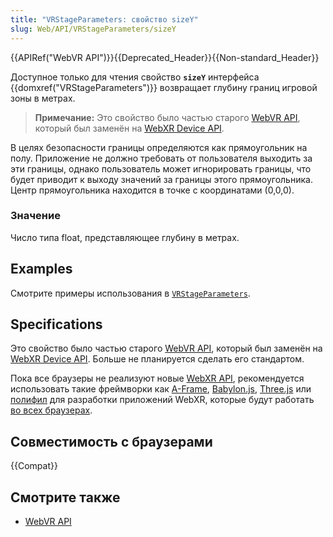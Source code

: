```yaml
---
title: "VRStageParameters: свойство sizeY"
slug: Web/API/VRStageParameters/sizeY
---
```


{{APIRef("WebVR API")}}{{Deprecated_Header}}{{Non-standard_Header}}

Доступное только для чтения свойство **`sizeY`** интерфейса {{domxref("VRStageParameters")}} возвращает глубину границ игровой зоны в метрах.

> **Примечание:** Это свойство было частью старого [WebVR API](https://immersive-web.github.io/webvr/spec/1.1/), который был заменён на [WebXR Device API](https://immersive-web.github.io/webxr/).

В целях безопасности границы определяются как прямоугольник на полу. Приложение не должно требовать от пользователя выходить за эти границы, однако пользователь может игнорировать границы, что будет приводит к выходу значений за границы этого прямоугольника. Центр прямоугольника находится в точке с координатами (0,0,0).

### Значение

Число типа float, представляющее глубину в метрах.

## Examples

Смотрите примеры использования в [`VRStageParameters`](/ru/docs/Web/API/VRStageParameters#examples).

## Specifications

Это свойство было частью старого [WebVR API](https://immersive-web.github.io/webvr/spec/1.1/), который был заменён на [WebXR Device API](https://immersive-web.github.io/webxr/). Больше не планируется сделать его стандартом.

Пока все браузеры не реализуют новые [WebXR API](/ru/docs/Web/API/WebXR_Device_API/Fundamentals), рекомендуется использовать такие фреймворки как [A-Frame](https://aframe.io/), [Babylon.js](https://www.babylonjs.com/), [Three.js](https://threejs.org/) или [полифил](https://github.com/immersive-web/webxr-polyfill) для разработки приложений WebXR, которые будут работать [во всех браузерах](https://developer.oculus.com/documentation/web/port-vr-xr/).

## Совместимость с браузерами

{{Compat}}

## Смотрите также

- [WebVR API](/ru/docs/Web/API/WebVR_API)
